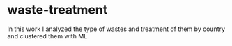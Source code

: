 # waste-treatment
In this work I analyzed the type of wastes and treatment of them by country and clustered them with ML.
